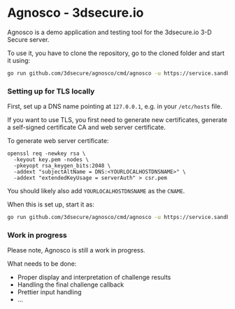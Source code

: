# Agnosco - 3dsecure.io

Agnosco is a demo application and testing tool for the 3dsecure.io 3-D Secure server.

To use it, you have to clone the repository, go to the cloned folder and start it using:

```bash
go run github.com/3dsecure/agnosco/cmd/agnosco -u https://service.sandbox.3dsecure.io -k ${APIKEY}
```

### Setting up for TLS locally

First, set up a DNS name pointing at `127.0.0.1`, e.g. in your `/etc/hosts` file.

If you want to use TLS, you first need to generate new certificates, generate a self-signed
certificate CA and web server certificate.

To generate web server certificate:

```
openssl req -newkey rsa \
  -keyout key.pem -nodes \
  -pkeyopt rsa_keygen_bits:2048 \
  -addext "subjectAltName = DNS:<YOURLOCALHOSTDNSNAME>" \
  -addext "extendedKeyUsage = serverAuth" > csr.pem
```

You should likely also add `YOURLOCALHOSTDNSNAME` as the `CNAME`.

When this is set up, start it as:

```bash
go run github.com/3dsecure/agnosco/cmd/agnosco -u https://service.sandbox.3dsecure.io -k ${APIKEY} --cert cert.pem --key key.pem
```

### Work in progress

Please note, Agnosco is still a work in progress.

What needs to be done:

- Proper display and interpretation of challenge results
- Handling the final challenge callback
- Prettier input handling
- ...
